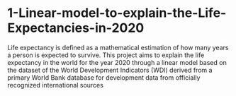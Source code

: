 # 1-Linear-model-to-explain-the-Life-Expectancies-in-2020

Life expectancy is defined as a mathematical estimation of how many years a person is
expected to survive. This project aims to explain the life expectancy in the world for the year
2020 through a linear model based on the dataset of the World Development Indicators
(WDI) derived from a primary World Bank database for development data from officially
recognized international sources
